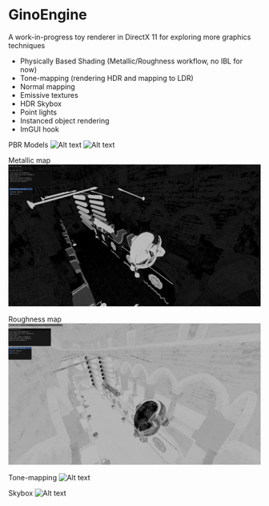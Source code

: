 # GinoEngine
A work-in-progress toy renderer in DirectX 11 for exploring more graphics techniques
  
- Physically Based Shading (Metallic/Roughness workflow, no IBL for now)
- Tone-mapping (rendering HDR and mapping to LDR)
- Normal mapping
- Emissive textures
- HDR Skybox
- Point lights
- Instanced object rendering
- ImGUI hook

PBR Models
![Alt text](screenshots/PBR1.png?raw=true "PBR Spheres")
![Alt text](screenshots/PBR2.png?raw=true "PBR Cerberus and Helmet")

Metallic map
![Alt text](screenshots/metallicMap.png?raw=true "Metallic map")

Roughness map
![Alt text](screenshots/roughnessMap.png?raw=true "Roughness map")

Tone-mapping
![Alt text](screenshots/Tonemapping.png?raw=true "Tonemapping")
  
Skybox
![Alt text](sceenshots/HDRSkybox.png?raw=true "Skybox")


